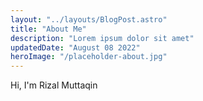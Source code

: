 ```yaml
---
layout: "../layouts/BlogPost.astro"
title: "About Me"
description: "Lorem ipsum dolor sit amet"
updatedDate: "August 08 2022"
heroImage: "/placeholder-about.jpg"
---
```


Hi, I'm Rizal Muttaqin